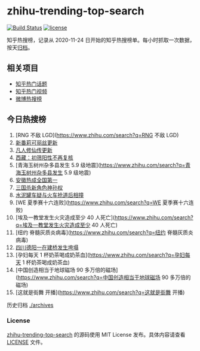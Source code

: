 # zhihu-trending-top-search

[![Build Status](https://github.com/justjavac/zhihu-trending-top-search/workflows/ci/badge.svg?branch=main)](https://github.com/justjavac/zhihu-trending-top-search/actions)
[![license](https://img.shields.io/github/license/justjavac/zhihu-trending-top-search)](https://github.com/justjavac/zhihu-trending-top-search/blob/main/LICENSE)

知乎热搜榜，记录从 2020-11-24 日开始的知乎热搜榜单。每小时抓取一次数据，按天[归档](./archives)。

## 相关项目

- [知乎热门话题](https://github.com/justjavac/zhihu-trending-hot-questions)
- [知乎热门视频](https://github.com/justjavac/zhihu-trending-hot-video)
- [微博热搜榜](https://github.com/justjavac/weibo-trending-hot-search)

## 今日热搜榜

<!-- BEGIN -->
<!-- 最后更新时间 Mon Aug 15 2022 12:56:14 GMT+0800 (China Standard Time) -->

1. [RNG 不敌 LGD](https://www.zhihu.com/search?q=RNG 不敌 LGD)
1. [新番莉可丽丝更新](https://www.zhihu.com/search?q=新番莉可丽丝更新)
1. [凡人修仙传更新](https://www.zhihu.com/search?q=凡人修仙传更新)
1. [西藏：初筛阳性不再复核](https://www.zhihu.com/search?q=西藏：初筛阳性不再复核)
1. [青海玉树州杂多县发生 5.9 级地震](https://www.zhihu.com/search?q=青海玉树州杂多县发生 5.9 级地震)
1. [安徽热成全国第一](https://www.zhihu.com/search?q=安徽热成全国第一)
1. [三国杀新角色神孙权](https://www.zhihu.com/search?q=三国杀新角色神孙权)
1. [水泥罐车疑与火车抢道后相撞](https://www.zhihu.com/search?q=水泥罐车疑与火车抢道后相撞)
1. [WE 夏季赛十六连败](https://www.zhihu.com/search?q=WE 夏季赛十六连败)
1. [埃及一教堂发生火灾造成至少 40 人死亡](https://www.zhihu.com/search?q=埃及一教堂发生火灾造成至少 40 人死亡)
1. [纽约 脊髓灰质炎病毒](https://www.zhihu.com/search?q=纽约 脊髓灰质炎病毒)
1. [四川德阳一在建桥发生垮塌](https://www.zhihu.com/search?q=四川德阳一在建桥发生垮塌)
1. [孕妇每天 1 杯奶茶喝成奶茶血](https://www.zhihu.com/search?q=孕妇每天 1 杯奶茶喝成奶茶血)
1. [中国创造相当于地球磁场 90 多万倍的磁场](https://www.zhihu.com/search?q=中国创造相当于地球磁场 90 多万倍的磁场)
1. [这就是街舞 开播](https://www.zhihu.com/search?q=这就是街舞 开播)

<!-- END -->

历史归档 [./archives](./archives)

### License

[zhihu-trending-top-search](https://github.com/justjavac/zhihu-trending-top-search)
的源码使用 MIT License 发布。具体内容请查看 [LICENSE](./LICENSE) 文件。
